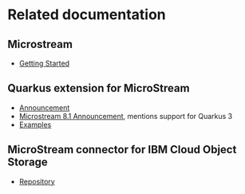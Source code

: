 # Related documentation

## Microstream

- [Getting Started](https://docs.microstream.one/manual/storage/getting-started.html)

## Quarkus extension for MicroStream

- [Announcement](https://microstream.one/blog/article/quarkus-extension-for-microstream/)
- [Microstream 8.1 Announcement](https://microstream.one/blog/article/two-important-updates-in-microstream-8-1/), mentions support for Quarkus 3
- [Examples](https://github.com/rdebusscher/microstream-quarkus-patterns)

## MicroStream connector for IBM Cloud Object Storage

- [Repository](https://github.com/xdev-software/microstream-afs-ibm-cos)
